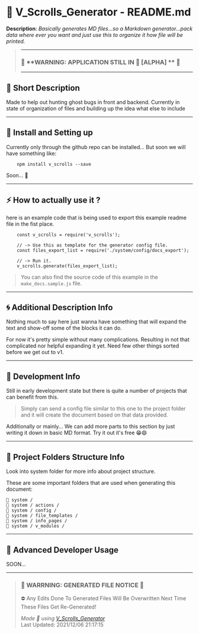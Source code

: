 # **🧾 V_Scrolls_Generator - README.md**    
 

 **Description**: _Basically generates MD files...so a Markdown generator...pack data where ever you want and just use this to organize it how file will be printed._  
  
>---  
>### 🚧 **WARNING: APPLICATION STILL IN 🧱 [ALPHA] **  🚧  
>---   
## **💭 Short Description**    

Made to help out hunting ghost bugs in front and backend.
                Currently in state of organization of files and building up the idea what else to include    

---
## **🚕 Install and Setting up**    

Currently only through the github repo can be installed...
  But soon we will have something like:
        
        npm install v_scrolls --save
        
  Soon... 🚀    

---
## **⚡ How to actually use it ?**    

here is an example code that is being used to export this example readme file in the fist place. 
        
        
        const v_scrolls = require('v_scrolls');

        // -> Use this as template for the generator config file.
        const files_export_list = require('./system/config/docs_export');

        // -> Run it.
        v_scrolls.generate(files_export_list);

>  You can also find the source code of this example in the ```make_docs.sample.js``` file.
      

---
## **🌀 Additional Description Info**    

Nothing much to say here just wanna have something that will expand the text and show-off some of the blocks it can do.
  
  For now it's pretty simple without many complications. Resulting in not that complicated nor helpful expanding it yet. Need few other things sorted before we get out to v1.    

---
## **🧱 Development Info**    

Still in early development state but there is quite a number of projects that can benefit from this.
  
> Simply can send a config file similar to this one to the project folder and it will create the document based on that data provided.
  
  Additionally or mainly...
  We can add more parts to this section by just writing it down in basic MD format. Try it out it's free 😁😄    

---
## **📁 Project Folders Structure Info**    

Look into system folder for more info about project structure. 
  
  These are some important folders that are used when generating this document:

    📁 system /
    📁 system / actions /
    📁 system / config /
    📁 system / file_templates /
    📁 system / info_pages /
    📁 system / v_modules /         

---
## **🚀 Advanced Developer Usage**    

SOON...    

---
>### 🔻 **WARRNING: GENERATED FILE NOTICE**  🔻 
> ⛔ Any Edits Done To Generated Files Will Be Overwritten Next Time These Files Get Re-Generated!  
>  
> _Made 💖 using [V_Scrolls_Generator]("#")_      
> Last Updated:  2021/12/06 21:17:15 
